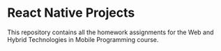# React Native Projects

This repository contains all the homework assignments for the 
Web and Hybrid Technologies in Mobile Programming course. 